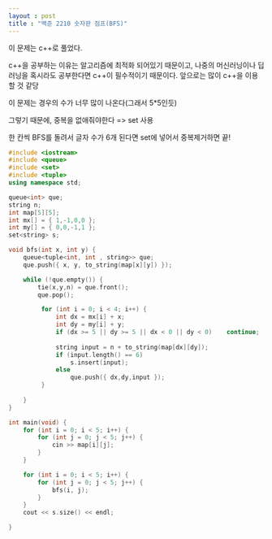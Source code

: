 ```yaml
---
layout : post
title : "백준 2210 숫자판 점프(BFS)"
---
```


이 문제는 c++로 풀었다.

c++을 공부하는 이유는 알고리즘에 최적화 되어있기 때문이고, 나중의 머신러닝이나 딥러닝을 혹시라도 공부한다면 c++이 필수적이기 때문이다. 앞으로는 많이 c++을 이용할 것 같당



이 문제는 경우의 수가 너무 많이 나온다(그래서 5*5인듯)

그렇기 때문에, 중복을 없애줘야한다 => set 사용

한 칸씩 BFS를 돌려서 글자 수가 6개 된다면 set에 넣어서 중복제거하면 끝!



~~~c++
#include <iostream>
#include <queue>
#include <set>
#include <tuple>
using namespace std;

queue<int> que;
string n;
int map[5][5];
int mx[] = { 1,-1,0,0 };
int my[] = { 0,0,-1,1 };
set<string> s;

void bfs(int x, int y) {
	queue<tuple<int, int , string>> que;
	que.push({ x, y, to_string(map[x][y]) });

	while (!que.empty()) {
		tie(x,y,n) = que.front();
		que.pop();

		 for (int i = 0; i < 4; i++) {
			 int dx = mx[i] + x;
			 int dy = my[i] + y;
			 if (dx >= 5 || dy >= 5 || dx < 0 || dy < 0)	continue;
			
			 string input = n + to_string(map[dx][dy]);
			 if (input.length() == 6)
				 s.insert(input);
			 else
				 que.push({ dx,dy,input });
		 }
		 
	}
}

int main(void) {
	for (int i = 0; i < 5; i++) {
		for (int j = 0; j < 5; j++) {
			cin >> map[i][j];
		}
	}

	for (int i = 0; i < 5; i++) {
		for (int j = 0; j < 5; j++) {
			bfs(i, j);
		}
	}
	cout << s.size() << endl;

}
~~~

